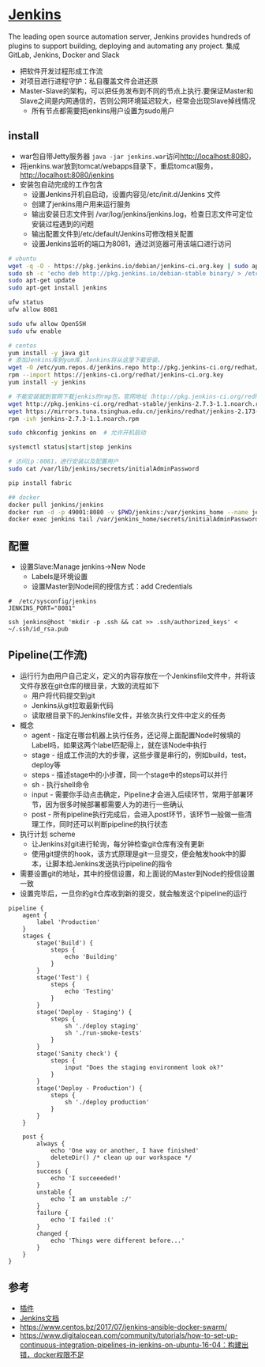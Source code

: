# [Jenkins](https://jenkins.io/)

The leading open source automation server, Jenkins provides hundreds of plugins to support building, deploying and automating any project. 集成GitLab, Jenkins, Docker and Slack

* 把软件开发过程形成工作流
* 对项目进行进程守护：私自覆盖文件会进还原
* Master-Slave的架构，可以把任务发布到不同的节点上执行.要保证Master和Slave之间是内网通信的，否则公网环境延迟较大，经常会出现Slave掉线情况
    - 所有节点都需要把jenkins用户设置为sudo用户

## install

* war包自带Jetty服务器 `java -jar jenkins.war`访问<http://localhost:8080>，
* 将jenkins.war放到tomcat/webapps目录下，重启tomcat服务，<http://localhost:8080/jenkins>
* 安装包自动完成的工作包含
    - 设置Jenkins开机自启动，设置内容见/etc/init.d/Jenkins 文件
    - 创建了jenkins用户用来运行服务
    - 输出安装日志文件到  /var/log/jenkins/jenkins.log，检查日志文件可定位安装过程遇到的问题
    - 输出配置文件到/etc/default/Jenkins可修改相关配置
    - 设置Jenkins监听的端口为8081，通过浏览器可用该端口进行访问

```sh
# ubuntu
wget -q -O - https://pkg.jenkins.io/debian/jenkins-ci.org.key | sudo apt-key add -
sudo sh -c 'echo deb http://pkg.jenkins.io/debian-stable binary/ > /etc/apt/sources.list.d/jenkins.list'
sudo apt-get update
sudo apt-get install jenkins

ufw status
ufw allow 8081

sudo ufw allow OpenSSH
sudo ufw enable

# centos
yum install -y java git
# 添加Jenkins库到yum库，Jenkins将从这里下载安装。
wget -O /etc/yum.repos.d/jenkins.repo http://pkg.jenkins-ci.org/redhat/jenkins.repo
rpm --import https://jenkins-ci.org/redhat/jenkins-ci.org.key
yum install -y jenkins

# 不能安装就到官网下载jenkis的rmp包，官网地址（http://pkg.jenkins-ci.org/redhat-stable/）
wget http://pkg.jenkins-ci.org/redhat-stable/jenkins-2.7.3-1.1.noarch.rpm
wget https://mirrors.tuna.tsinghua.edu.cn/jenkins/redhat/jenkins-2.173-1.1.noarch.rpm
rpm -ivh jenkins-2.7.3-1.1.noarch.rpm

sudo chkconfig jenkins on  # 允许开机启动

systemctl status|start|stop jenkins

# 访问ip：8081，进行安装以及配置用户
sudo cat /var/lib/jenkins/secrets/initialAdminPassword

pip install fabric

## docker
docker pull jenkins/jenkins
docker run -d -p 49001:8080 -v $PWD/jenkins:/var/jenkins_home --name jenkins -t jenkins/jenkins
docker exec jenkins tail /var/jenkins_home/secrets/initialAdminPassword
```

## 配置

* 设置Slave:Manage jenkins->New Node
    - Labels是环境设置
    - 设置Master到Node间的授信方式：add Credentials

```
#  /etc/sysconfig/jenkins
JENKINS_PORT="8081"

ssh jenkins@host 'mkdir -p .ssh && cat >> .ssh/authorized_keys' < ~/.ssh/id_rsa.pub
```

## Pipeline(工作流)

* 运行行为由用户自己定义，定义的内容存放在一个Jenkinsfile文件中，并将该文件存放在git仓库的根目录，大致的流程如下
    - 用户将代码提交到git
    - Jenkins从git拉取最新代码
    - 读取根目录下的Jenkinsfile文件，并依次执行文件中定义的任务
* 概念
    - agent - 指定在哪台机器上执行任务，还记得上面配置Node时候填的Label吗，如果这两个label匹配得上，就在该Node中执行
    - stage - 组成工作流的大的步骤，这些步骤是串行的，例如build，test，deploy等
    - steps - 描述stage中的小步骤，同一个stage中的steps可以并行
    - sh - 执行shell命令
    - input - 需要你手动点击确定，Pipeline才会进入后续环节，常用于部署环节，因为很多时候部署都需要人为的进行一些确认
    - post - 所有pipeline执行完成后，会进入post环节，该环节一般做一些清理工作，同时还可以判断pipeline的执行状态
* 执行计划 scheme
    - 让Jenkins对git进行轮询，每分钟检查git仓库有没有更新
    - 使用git提供的hook，该方式原理是git一旦提交，便会触发hook中的脚本，让脚本给Jenkins发送执行pipeline的指令
* 需要设置git的地址，其中的授信设置，和上面说的Master到Node的授信设置一致
* 设置完毕后，一旦你的git仓库收到新的提交，就会触发这个pipeline的运行

```
pipeline {
    agent {
        label 'Production'
    }
    stages {
        stage('Build') {            
            steps {                
                echo 'Building'            
            }        
        }        
        stage('Test') {            
            steps {                
                echo 'Testing'            
            }        
        }
        stage('Deploy - Staging') {            
            steps {                
                sh './deploy staging'                
                sh './run-smoke-tests'            
            }        
        }        
        stage('Sanity check') {            
            steps {                
                input "Does the staging environment look ok?"            
            }        
        }        
        stage('Deploy - Production') {            
            steps {                
                sh './deploy production'            
            }        
        }    
    }

    post {        
        always {            
            echo 'One way or another, I have finished'            
            deleteDir() /* clean up our workspace */        
        }        
        success {            
            echo 'I succeeeded!'        
        }        
        unstable {            
            echo 'I am unstable :/'        
        }        
        failure {            
            echo 'I failed :('        
        }        
        changed {            
            echo 'Things were different before...'        
        }    
    }
}
```

## 参考

* [插件](https://plugins.jenkins.io/)
* [Jenkins文档](https://jenkins.io/zh/doc/)
* <https://www.centos.bz/2017/07/jenkins-ansible-docker-swarm/>
* https://www.digitalocean.com/community/tutorials/how-to-set-up-continuous-integration-pipelines-in-jenkins-on-ubuntu-16-04：构建出错，docker权限不足
